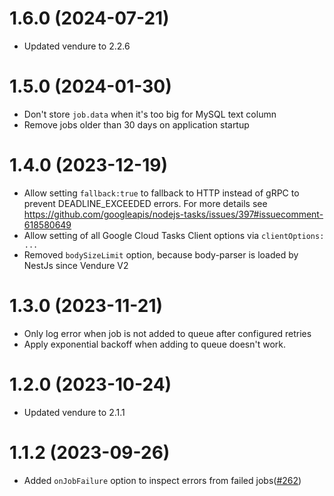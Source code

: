 # 1.6.0 (2024-07-21)

- Updated vendure to 2.2.6

# 1.5.0 (2024-01-30)

- Don't store `job.data` when it's too big for MySQL text column
- Remove jobs older than 30 days on application startup

# 1.4.0 (2023-12-19)

- Allow setting `fallback:true` to fallback to HTTP instead of gRPC to prevent DEADLINE_EXCEEDED errors. For more details see https://github.com/googleapis/nodejs-tasks/issues/397#issuecomment-618580649
- Allow setting of all Google Cloud Tasks Client options via `clientOptions: ...`
- Removed `bodySizeLimit` option, because body-parser is loaded by NestJs since Vendure V2

# 1.3.0 (2023-11-21)

- Only log error when job is not added to queue after configured retries
- Apply exponential backoff when adding to queue doesn't work.

# 1.2.0 (2023-10-24)

- Updated vendure to 2.1.1

# 1.1.2 (2023-09-26)

- Added `onJobFailure` option to inspect errors from failed jobs([#262](https://github.com/Pinelab-studio/pinelab-vendure-plugins/pull/262))
